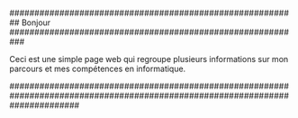 ########################################################## Bonjour ###########################################################

Ceci est une simple page web qui regroupe plusieurs informations sur mon parcours et mes compétences en informatique.

##############################################################################################################################
